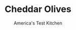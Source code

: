---
layout: ../../layouts/MarkdownPostLayout.astro
title: Cheddar Olives
author: America's Test Kitchen
pubDate: 2023-03-15
description: "These small cocktail party nuggets have huge (salty, cheesy) flavor. If we could just cut the grease . . ."
image_url: https://res.cloudinary.com/hksqkdlah/image/upload/ar_1:1,c_fill,dpr_2.0,f_auto,fl_lossy.progressive.strip_profile,g_faces:auto,q_auto:low,w_344/20411_sfs-cheddarolives-15
tags: ["Side Dishes","Cheese"]
calories: 
protein: 
carbohydrates: 
fats: 
fiber: 
ingredients: ["40 , pimento-stuffed green olives, rinsed","1 cup (5 ounces), all-purpose flour","3/4 teaspoon, paprika","1/2 teaspoon, pepper","1/8 teaspoon, cayenne pepper","8 ounces, extra-sharp cheddar cheese, shredded (2 cups)","7 tablespoons, unsalted butter, cut into 7 pieces","1 large, egg, lightly beaten","1 tablespoon, water","1 teaspoon, Worcestershire sauce"]
serves: 
time: "55 minutes, plus 1 hour chilling and 30 minutes cooling"
instructions: ["Spread olives on dish towel and roll around to dry. Pulse flour, paprika, pepper, and cayenne in food ­processor until combined, about 3 pulses. Add cheddar and butter and pulse until mixture resembles coarse crumbs, about 12 pulses. Add egg, water, and Worcestershire and process until dough ball forms, about 20 seconds.","Working with 2 teaspoons dough and 1 olive at a time, pat dough into 2-inch circle; place olive in center of dough; form dough around olive; and roll cheddar olive between your hands to make uniform ball. Place cheddar olives on large platter, cover tightly with plastic wrap, and refrigerate for 1 hour or up to 24 hours (or freeze to bake later).","Adjust oven racks to upper-middle and lower-middle positions and heat oven to 350 degrees. Line 2 rimmed baking sheets with parchment paper. Space cheddar olives evenly on prepared sheets. Bake until bottoms are well browned and tops are golden, 16 to 18 minutes (if baking from frozen, increase cooking time to about 25 minutes), switching and rotating sheets halfway through baking. Transfer cheddar olives to wire rack and let cool for about 30 minutes before serving."]
nutrition: undefined
notes: "Use regular-size, not colossal or queen, cocktail olives. The cheddar olives must chill for at least 1 hour before baking."
---